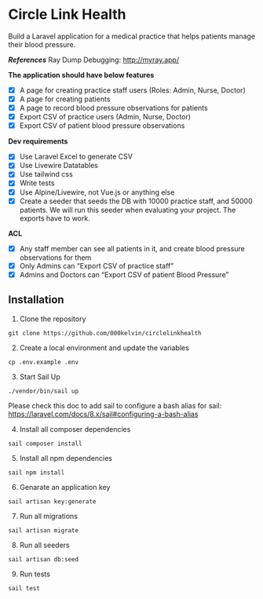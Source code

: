 # Circle Link Health

Build a Laravel application for a medical practice that helps patients manage their blood pressure. 

***References***
Ray Dump Debugging: http://myray.app/

**The application should have below features**

- [x] A page for creating practice staff users (Roles: Admin, Nurse, Doctor)
- [x] A page for creating patients
- [X] A page to record blood pressure observations for patients
- [x] Export CSV of practice users (Admin, Nurse, Doctor)
- [x] Export CSV of patient blood pressure observations 

**Dev requirements**

- [x] Use Laravel Excel to generate CSV
- [x] Use Livewire Datatables
- [x] Use tailwind css
- [x] Write tests
- [x] Use Alpine/Livewire, not Vue.js or anything else
- [x] Create a seeder that seeds the DB with 10000 practice staff, and 50000 patients. We will run this seeder when evaluating your project. The exports have to work.

**ACL**

- [x] Any staff member can see all patients in it, and create blood pressure observations for them
- [x] Only Admins can “Export CSV of practice staff”
- [x] Admins and Doctors can “Export CSV of patient Blood Pressure”

## Installation

1. Clone the repository
```
git clone https://github.com/000kelvin/circlelinkhealth
```

2. Create a local environment and update the variables
```
cp .env.example .env
```

3. Start Sail Up
```
./vendor/bin/sail up
```
Please check this doc to add sail to configure a bash alias for sail: https://laravel.com/docs/8.x/sail#configuring-a-bash-alias 

4. Install all composer dependencies
```
sail composer install
```

5. Install all npm dependencies
```
sail npm install
```

6. Genarate an application key
```
sail artisan key:generate
```

7. Run all migrations
```
sail artisan migrate
```

8. Run all seeders
```
sail artisan db:seed
```

9. Run tests
```
sail test
```
